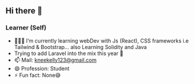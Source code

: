 ## Hi there 👋
### Learner (Self)

- 👨🏾‍💻 I’m currently learning webDev with Js (React), CSS frameworks i.e Tailwind & Bootstrap... also Learning Solidity and Java
- Trying to add Laravel into the mix this year 👀
- 📫 Mail: kneekelly123@gmail.com
- 😄 Profession: Student
- ⚡ Fun fact: None😅
